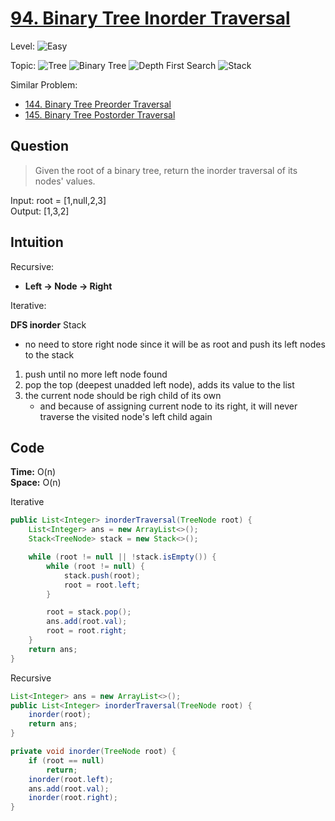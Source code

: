 # [94. Binary Tree Inorder Traversal](https://leetcode.com/problems/binary-tree-inorder-traversal/)

Level:
![Easy](https://img.shields.io/badge/-Easy-00b300)

Topic:
![Tree](https://img.shields.io/badge/-Tree-70db70)
![Binary Tree](https://img.shields.io/badge/-Binary_Tree-5cd65c)
![Depth First Search](https://img.shields.io/badge/-Depth_First_Search-47d147)
![Stack](https://img.shields.io/badge/-Stack-3399ff)

Similar Problem:

- [144. Binary Tree Preorder Traversal](0144.md)
- [145. Binary Tree Postorder Traversal](0145.md)

## Question

> Given the root of a binary tree, return the inorder traversal of its nodes' values.

Input: root = [1,null,2,3]  
Output: [1,3,2]

## Intuition

Recursive:

- **Left -> Node -> Right**

Iterative:

**DFS inorder**
Stack

- no need to store right node since it will be as root and push its left nodes to the stack

1. push until no more left node found
2. pop the top (deepest unadded left node), adds its value to the list
3. the current node should be righ child of its own
   - and because of assigning current node to its right, it will never traverse the visited node's left child again

## Code

**Time:** O(n)\
**Space:** O(n)

Iterative

```java
public List<Integer> inorderTraversal(TreeNode root) {
    List<Integer> ans = new ArrayList<>();
    Stack<TreeNode> stack = new Stack<>();

    while (root != null || !stack.isEmpty()) {
        while (root != null) {
            stack.push(root);
            root = root.left;
        }

        root = stack.pop();
        ans.add(root.val);
        root = root.right;
    }
    return ans;
}
```

Recursive

```java
List<Integer> ans = new ArrayList<>();
public List<Integer> inorderTraversal(TreeNode root) {
    inorder(root);
    return ans;
}

private void inorder(TreeNode root) {
    if (root == null)
        return;
    inorder(root.left);
    ans.add(root.val);
    inorder(root.right);
}
```
